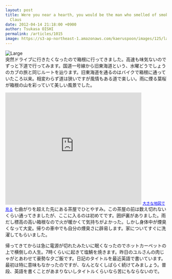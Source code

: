 ```yaml
---
layout: post
title: Were you near a hearth, you would be the man who smelled of smoke than Santa
  Claus
date: 2012-04-14 21:18:00 +0900
author: Tsukasa OISHI
permalink: /articles/1015
image: https://s3-ap-northeast-1.amazonaws.com/kaeruspoon/images/125/large.JPG?1334405867
---
```



![Large](https://s3-ap-northeast-1.amazonaws.com/kaeruspoon/images/125/large.JPG?1334405867)  
突然ドライブに行きたくなったので箱根に行ってきました。高速も味気ないのでずっと下道で行ってみます。国道一号線から旧東海道という、水曜どうでしょうのカブの旅と同じルートを辿ります。旧東海道を通るのはバイクで箱根に通っていたころ以来。相変わらず道は狭いですが風情もある道で楽しい。雨に煙る葉桜が箱根の山を彩っていて美しい風景でした。  
<iframe width="425" height="350" frameborder="0" scrolling="no" marginheight="0" marginwidth="0" src="http://maps.google.co.jp/maps?q=%E4%B8%83%E6%9B%B2%E3%81%8C%E3%82%8A&amp;hl=ja&amp;ie=UTF8&amp;sll=34.731313,138.058317&amp;sspn=0.050012,0.104628&amp;brcurrent=3,0x6019a29216863937:0x505e000f170f4cf5,0&amp;hnear=&amp;t=m&amp;hq=%E4%B8%83%E6%9B%B2%E3%81%8C%E3%82%8A&amp;ll=35.208915,139.059674&amp;spn=0.006215,0.013078&amp;output=embed"></iframe>  
<small><a href="http://maps.google.co.jp/maps?q=%E4%B8%83%E6%9B%B2%E3%81%8C%E3%82%8A&amp;hl=ja&amp;ie=UTF8&amp;sll=34.731313,138.058317&amp;sspn=0.050012,0.104628&amp;brcurrent=3,0x6019a29216863937:0x505e000f170f4cf5,0&amp;hnear=&amp;t=m&amp;hq=%E4%B8%83%E6%9B%B2%E3%81%8C%E3%82%8A&amp;ll=35.208915,139.059674&amp;spn=0.006215,0.013078&amp;source=embed" style="color:#0000FF;text-align:left">大きな地図で見る</a></small>  
七曲がりを超えた先にある茶屋でひとやすみ。この茶屋の前は数え切れないくらい通ってきましたが、ここに入るのは初めてです。囲炉裏がありました。雨だし標高の高い箱根なので火が暖かくて気持ちがよかった。しかし身体中が煙臭くなって大変。帰りの車中でも自分の煙臭さに辟易します。家についてすぐに洗濯してもらいました。  

帰ってきてからは急に電源が切れたみたいに眠くなったのでホットカーペットの上で横倒しの人生。7時くらいに起きて塩鯖を焼きます。昨日のユルさんの肉じゃがとあわせて豪勢な夕ご飯です。日記のタイトルを最近英語で書いています。最初は特に意味もなかったのですが、なんとなくしばらく続けてみましょう。普段、英語を書くことがあまりないしタイトルくらいなら苦にもならないので。  

